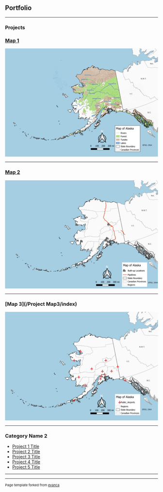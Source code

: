 ## Portfolio

---

### Projects 

### [Map 1](/Project_Map1/index.md)
 <img src="images/Map1.jpg?raw=true"/>

---
### [Map 2](/Project_Map2/index)
<img src="images/Map2.1.jpg?raw=true"/>


---
### [Map 3](/Project Map3/index) 
<img src="images/Map3.jpg?raw=true"/>


---
### Category Name 2

- [Project 1 Title](http://example.com/)
- [Project 2 Title](http://example.com/)
- [Project 3 Title](http://example.com/)
- [Project 4 Title](http://example.com/)
- [Project 5 Title](http://example.com/)

---




---
<p style="font-size:11px">Page template forked from <a href="https://github.com/evanca/quick-portfolio">evanca</a></p>
<!-- Remove above link if you don't want to attibute -->
